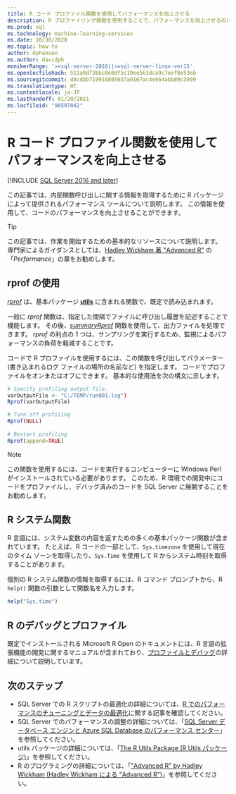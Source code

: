 ```yaml
---
title: R コード プロファイル関数を使用してパフォーマンスを向上させる
description: R プロファイリング関数を使用することで、パフォーマンスを向上させるのに役立つ情報を収集し、SQL Server での R 計算の結果をより速く得られるようにします。 *rprof* 関数は、内部関数呼び出しに関する情報を収集して返します。
ms.prod: sql
ms.technology: machine-learning-services
ms.date: 10/30/2020
ms.topic: how-to
author: dphansen
ms.author: davidph
monikerRange: '>=sql-server-2016||>=sql-server-linux-ver15'
ms.openlocfilehash: 511a0d73bbc0e8df5c19ee563dca9c7eef8e53eb
ms.sourcegitcommit: d8cdbb719916805037a9167ac4e964abb89c3909
ms.translationtype: HT
ms.contentlocale: ja-JP
ms.lasthandoff: 01/20/2021
ms.locfileid: "98597042"
---
```

# <a name="use-r-code-profiling-functions-to-improve-performance"></a>R コード プロファイル関数を使用してパフォーマンスを向上させる
[!INCLUDE [SQL Server 2016 and later](../../includes/applies-to-version/sqlserver2016.md)]

この記事では、内部関数呼び出しに関する情報を取得するために R パッケージによって提供されるパフォーマンス ツールについて説明します。 この情報を使用して、コードのパフォーマンスを向上させることができます。

> [!TIP]
> この記事では、作業を開始するための基本的なリソースについて説明します。 専門家によるガイダンスとしては、[Hadley Wickham 著 "Advanced R"](http://adv-r.had.co.nz) の「*Performance*」の章をお勧めします。

## <a name="using-rprof"></a>rprof の使用

[*rprof*](https://www.rdocumentation.org/packages/utils/versions/3.5.1/topics/Rprof) は、基本パッケージ [**utils**](https://www.rdocumentation.org/packages/utils/versions/3.5.1) に含まれる関数で、既定で読み込まれます。 

一般に *rprof* 関数は、指定した間隔でファイルに呼び出し履歴を記述することで機能します。 その後、[*summaryRprof*](https://www.rdocumentation.org/packages/utils/versions/3.5.1/topics/summaryRprof) 関数を使用して、出力ファイルを処理できます。 *rprof* の利点の 1 つは、サンプリングを実行するため、監視によるパフォーマンスの負荷を軽減することです。

コードで R プロファイルを使用するには、この関数を呼び出してパラメーター (書き込まれるログ ファイルの場所の名前など) を指定します。 コードでプロファイルをオンまたはオフにできます。 基本的な使用法を次の構文に示します。 

```R
# Specify profiling output file.
varOutputFile <- "C:/TEMP/run001.log")
Rprof(varOutputFile)

# Turn off profiling
Rprof(NULL)
    
# Restart profiling
Rprof(append=TRUE)
```

> [!NOTE]
> この関数を使用するには、コードを実行するコンピューターに Windows Perl がインストールされている必要があります。 このため、R 環境での開発中にコードをプロファイルし、デバッグ済みのコードを SQL Server に展開することをお勧めします。  


## <a name="r-system-functions"></a>R システム関数

R 言語には、システム変数の内容を返すための多くの基本パッケージ関数が含まれています。 たとえば、R コードの一部として、`Sys.timezone` を使用して現在のタイム ゾーンを取得したり、`Sys.Time` を使用して R からシステム時刻を取得することがあります。 

個別の R システム関数の情報を取得するには、R コマンド プロンプトから、R `help()` 関数の引数として関数名を入力します。

```R
help("Sys.time")
```

## <a name="debugging-and-profiling-in-r"></a>R のデバッグとプロファイル

既定でインストールされる Microsoft R Open のドキュメントには、R 言語の拡張機能の開発に関するマニュアルが含まれており、[プロファイルとデバッグ](https://cran.r-project.org/doc/manuals/r-release/R-exts.html#Debugging)の詳細について説明しています。

## <a name="next-steps"></a>次のステップ

+ SQL Server での R スクリプトの最適化の詳細については、[R でのパフォーマンスのチューニングとデータの最適化](r-and-data-optimization-r-services.md)に関する記事を確認してください。
+ SQL Server でのパフォーマンスの調整の詳細については、「[SQL Server データベース エンジンと Azure SQL Database のパフォーマンス センター](../../relational-databases/performance/performance-center-for-sql-server-database-engine-and-azure-sql-database.md)」を参照してください。
+ utils パッケージの詳細については、「[The R Utils Package (R Utils パッケージ)](https://www.rdocumentation.org/packages/utils/versions/3.5.1)」を参照してください。
+ R のプログラミングの詳細については、「["Advanced R" by Hadley Wickham (Hadley Wickham による "Advanced R")](http://adv-r.had.co.nz)」を参照してください。